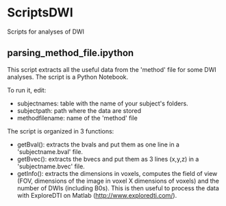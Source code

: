 # ScriptsDWI
Scripts for analyses of DWI

## parsing_method_file.ipython

This script extracts all the useful data from the 'method' file for some DWI analyses.
The script is a Python Notebook.

To run it, edit:
- subjectnames: table with the name of your subject's folders.
- subjectpath: path where the data are stored
- methodfilename: name of the 'method' file

The script is organized in 3 functions:
- getBval(): extracts the bvals and put them as one line in a 'subjectname.bval' file.
- getBvec(): extracts the bvecs and put them as 3 lines (x,y,z) in a 'subjectname.bvec' file.
- getInfo(): extracts the dimensions in voxels, computes the field of view (FOV, dimensions of the image in voxel X dimensions of voxels) and the number of DWIs (including B0s). This is then useful to process the data with ExploreDTI on Matlab (http://www.exploredti.com/).
